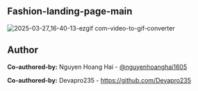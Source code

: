 ## Fashion-landing-page-main
![2025-03-27_16-40-13-ezgif com-video-to-gif-converter](https://github.com/user-attachments/assets/d428e9e5-6c6e-43a4-afe3-84f29150ad3e)

## Author
**Co-authored-by:** Nguyen Hoang Hai - [@nguyenhoanghai1605](https://github.com/nguyenhoanghai1605) 

**Co-authored-by:** Devapro235 - https://github.com/Devapro235
